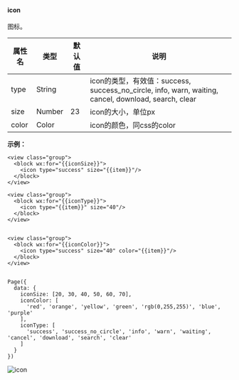 <!-- https://mp.weixin.qq.com/debug/wxadoc/dev/component/icon.html -->

#### icon

图标。

  属性名  |  类型     | 默认值 |  说明                                                                                           
----------|-----------|--------|-------------------------------------------------------------------------------------------------
  type    |  String   |        |icon的类型，有效值：success, success_no_circle, info, warn, waiting, cancel, download, search, clear
  size    |  Number   |  23    |  icon的大小，单位px                                                                             
  color   |  Color    |        |  icon的颜色，同css的color                                                                       

**示例：**

    <view class="group">
      <block wx:for="{{iconSize}}">
        <icon type="success" size="{{item}}"/>
      </block>
    </view>
    
    <view class="group">
      <block wx:for="{{iconType}}">
        <icon type="{{item}}" size="40"/>
      </block>
    </view>
    
    
    <view class="group">
      <block wx:for="{{iconColor}}">
        <icon type="success" size="40" color="{{item}}"/>
      </block>
    </view>
    

    Page({
      data: {
        iconSize: [20, 30, 40, 50, 60, 70],
        iconColor: [
          'red', 'orange', 'yellow', 'green', 'rgb(0,255,255)', 'blue', 'purple'
        ],
        iconType: [
          'success', 'success_no_circle', 'info', 'warn', 'waiting', 'cancel', 'download', 'search', 'clear'
        ]
      }
    })
    

![icon](https://mp.weixin.qq.com/debug/wxadoc/dev/image/pic/icon.png?t=201838)
